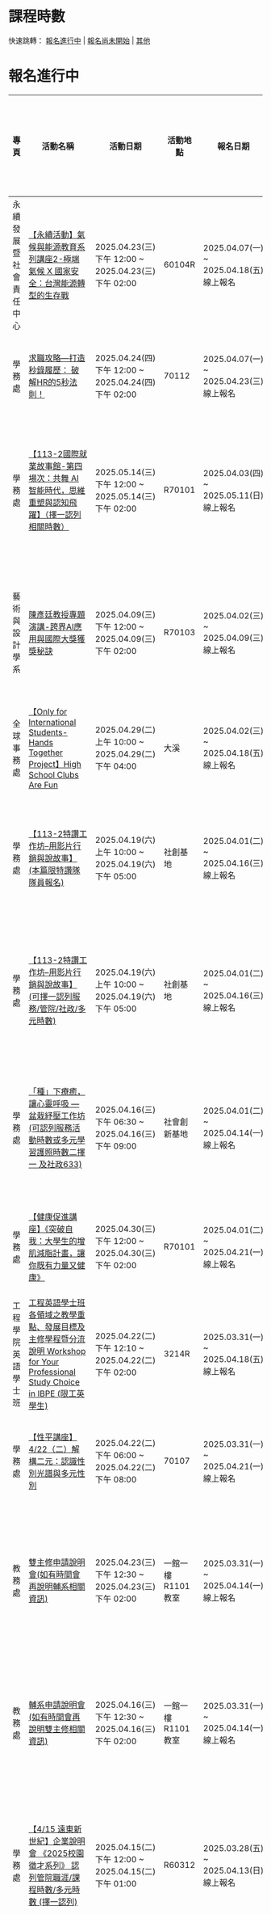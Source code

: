 # 課程時數


快速跳轉： [報名進行中](#報名進行中) | [報名尚未開始](#報名尚未開始) | [其他](#其他)

# 報名進行中

| 專頁 | 活動名稱 | 活動日期 | 活動地點 | 報名日期 | 報名狀態 | 服務學習 | 多元學習護照時數 |
|----|----|----|----|----|----|----|----|
| 永續發展暨社會責任中心 | [【永續活動】氣候與能源教育系列講座2-極端氣候 X 國家安全：台灣能源轉型的生存戰](https://portalx.yzu.edu.tw/PortalSocialVB/FPage/PageActivityDetail.aspx?Menu=Act&ActID=14504) | 2025.04.23(三) 下午 12:00 ~ 2025.04.23(三) 下午 02:00 | 60104R | 2025.04.07(一) ~ 2025.04.18(五) 線上報名 | 已報名人數：3 名額限制：100 候補人數：0 | 2 學務課程(課程時數) Student Affair Course | 無 |
| 學務處 | [求職攻略—打造秒錄履歷： 破解HR的5秒法則！](https://portalx.yzu.edu.tw/PortalSocialVB/FPage/PageActivityDetail.aspx?Menu=Act&ActID=14501) | 2025.04.24(四) 下午 12:00 ~ 2025.04.24(四) 下午 02:00 | 70112 | 2025.04.07(一) ~ 2025.04.23(三) 線上報名 | 已報名人數：4 名額限制：40 | 2 學務課程(課程時數) Student Affair Course | 無 |
| 學務處 | [【113-2國際就業故事館-第四場次：共舞 AI 智能時代，思維重塑與認知飛躍】（擇一認列相關時數）](https://portalx.yzu.edu.tw/PortalSocialVB/FPage/PageActivityDetail.aspx?Menu=Act&ActID=14476) | 2025.05.14(三) 下午 12:00 ~ 2025.05.14(三) 下午 02:00 | R70101 | 2025.04.03(四) ~ 2025.05.11(日) 線上報名 | 已報名人數：36 名額限制：100 候補人數：0 | 2 學務課程(課程時數) Student Affair Course | 2小時 |
| 藝術與設計學系 | [陳彥廷教授專題演講-跨界AI應用與國際大獎獲獎秘訣](https://portalx.yzu.edu.tw/PortalSocialVB/FPage/PageActivityDetail.aspx?Menu=Act&ActID=14475) | 2025.04.09(三) 下午 12:00 ~ 2025.04.09(三) 下午 02:00 | R70103 | 2025.04.02(三) ~ 2025.04.09(三) 線上報名 | 已報名人數：49 名額限制：120 候補人數：0 | 2 學務課程(課程時數) Student Affair Course | 2小時 |
| 全球事務處 | [【Only for International Students-Hands Together Project】High School Clubs Are Fun](https://portalx.yzu.edu.tw/PortalSocialVB/FPage/PageActivityDetail.aspx?Menu=Act&ActID=14470) | 2025.04.29(二) 上午 10:00 ~ 2025.04.29(二) 下午 04:00 | 大溪 | 2025.04.02(三) ~ 2025.04.18(五) 線上報名 | 已報名人數：9 名額限制：10 | 5 學務課程(課程時數) Student Affair Course | 無 |
| 學務處 | [【113-2特讚工作坊–用影片行銷與說故事】(本篇限特讚隊隊員報名)](https://portalx.yzu.edu.tw/PortalSocialVB/FPage/PageActivityDetail.aspx?Menu=Act&ActID=14469) | 2025.04.19(六) 上午 10:00 ~ 2025.04.19(六) 下午 05:00 | 社創基地 | 2025.04.01(二) ~ 2025.04.16(三) 線上報名 | 已報名人數：7 名額限制：50 候補人數：0 | 6 學務課程(課程時數) Student Affair Course | 6小時 |
| 學務處 | [【113-2特讚工作坊–用影片行銷與說故事】(可擇一認列服務/管院/社政/多元時數)](https://portalx.yzu.edu.tw/PortalSocialVB/FPage/PageActivityDetail.aspx?Menu=Act&ActID=14468) | 2025.04.19(六) 上午 10:00 ~ 2025.04.19(六) 下午 05:00 | 社創基地 | 2025.04.01(二) ~ 2025.04.16(三) 線上報名 | 已報名人數：6 名額限制：50 候補人數：0 | 6 學務課程(課程時數) Student Affair Course | 6小時 |
| 學務處 | [「種」下療癒，讓心靈呼吸 — 盆栽紓壓工作坊(可認列服務活動時數或多元學習護照時數二擇一 及社政633)](https://portalx.yzu.edu.tw/PortalSocialVB/FPage/PageActivityDetail.aspx?Menu=Act&ActID=14467) | 2025.04.16(三) 下午 06:30 ~ 2025.04.16(三) 下午 09:00 | 社會創新基地 | 2025.04.01(二) ~ 2025.04.14(一) 線上報名 | 已報名人數：25 名額限制：25 候補人數：0 | 3 大學適應(課程時數) University Adaption | 無 |
| 學務處 | [【健康促進講座】《突破自我：大學生的增肌減脂計畫，讓你既有力量又健康》](https://portalx.yzu.edu.tw/PortalSocialVB/FPage/PageActivityDetail.aspx?Menu=Act&ActID=14462) | 2025.04.30(三) 下午 12:00 ~ 2025.04.30(三) 下午 02:00 | R70101 | 2025.04.01(二) ~ 2025.04.21(一) 線上報名 | 已報名人數：66 名額限制：70 | 2 專業課程(課程時數) Professional Course | 無 |
| 工程學院英語學士班 | [工程英語學士班各領域之教學重點、發展目標及主修學程暨分流說明 Workshop for Your Professional Study Choice in IBPE (限工英學生)](https://portalx.yzu.edu.tw/PortalSocialVB/FPage/PageActivityDetail.aspx?Menu=Act&ActID=14459) | 2025.04.22(二) 下午 12:10 ~ 2025.04.22(二) 下午 02:00 | 3214R | 2025.03.31(一) ~ 2025.04.18(五) 線上報名 | 已報名人數：8 名額限制：50 | 2 專業課程(課程時數) Professional Course | 無 |
| 學務處 | [【性平講座】4/22（二）解構二元：認識性別光譜與多元性別](https://portalx.yzu.edu.tw/PortalSocialVB/FPage/PageActivityDetail.aspx?Menu=Act&ActID=14457) | 2025.04.22(二) 下午 06:00 ~ 2025.04.22(二) 下午 08:00 | 70107 | 2025.03.31(一) ~ 2025.04.21(一) 線上報名 | 已報名人數：64 名額限制：100 | 2 學務課程(課程時數) Student Affair Course | 2小時 |
| 教務處 | [雙主修申請說明會(如有時間會再說明輔系相關資訊)](https://portalx.yzu.edu.tw/PortalSocialVB/FPage/PageActivityDetail.aspx?Menu=Act&ActID=14443) | 2025.04.23(三) 下午 12:30 ~ 2025.04.23(三) 下午 02:00 | 一館一樓R1101教室 | 2025.03.31(一) ~ 2025.04.14(一) 線上報名 | 已報名人數：94 名額限制：60 候補人數：34 | 2 生涯就業(課程時數) Career Planning | 2小時 |
| 教務處 | [輔系申請說明會(如有時間會再說明雙主修相關資訊)](https://portalx.yzu.edu.tw/PortalSocialVB/FPage/PageActivityDetail.aspx?Menu=Act&ActID=14442) | 2025.04.16(三) 下午 12:30 ~ 2025.04.16(三) 下午 02:00 | 一館一樓R1101教室 | 2025.03.31(一) ~ 2025.04.14(一) 線上報名 | 已報名人數：77 名額限制：60 候補人數：17 | 2 生涯就業(課程時數) Career Planning | 2小時 |
| 學務處 | [【4/15 遠東新世紀】企業說明會  《2025校園徵才系列》 認列管院職涯/課程時數/多元時數  (擇一認列)](https://portalx.yzu.edu.tw/PortalSocialVB/FPage/PageActivityDetail.aspx?Menu=Act&ActID=14429) | 2025.04.15(二) 下午 12:00 ~ 2025.04.15(二) 下午 01:00 | R60312 | 2025.03.28(五) ~ 2025.04.13(日) 線上報名 | 已報名人數：171 名額限制：150 候補人數：21 | 1 生涯就業(課程時數) Career Planning | 1小時 |
| 圖書館 | [愛永續：心靈深呼吸 工作坊](https://portalx.yzu.edu.tw/PortalSocialVB/FPage/PageActivityDetail.aspx?Menu=Act&ActID=14428) | 2025.05.07(三) 下午 12:00 ~ 2025.05.07(三) 下午 02:00 | 圖書館活力閱讀區 | 2025.03.28(五) ~ 2025.05.05(一) 線上報名 | 已報名人數：54 名額限制：36 候補人數：18 | 2 通識課程(課程時數) General Course | 無 |
| 電機工程學系 | [台達電子-企業實習說明會(大三以上&碩士班在學學生優先、多元時數/服務學習時數擇一)](https://portalx.yzu.edu.tw/PortalSocialVB/FPage/PageActivityDetail.aspx?Menu=Act&ActID=14427) | 2025.04.16(三) 下午 12:00 ~ 2025.04.16(三) 下午 01:00 | 70206 | 2025.03.28(五) ~ 2025.04.11(五) 線上報名 | 已報名人數：119 名額限制：100 候補人數：19 | 1 生涯就業(課程時數) Career Planning | 2小時 |
| 永續發展暨社會責任中心 | [113-2 USR Lunch Talk Episode01：那些年，寰宇文化領航計畫走過的足跡](https://portalx.yzu.edu.tw/PortalSocialVB/FPage/PageActivityDetail.aspx?Menu=Act&ActID=14421) | 2025.05.14(三) 下午 12:10 ~ 2025.05.14(三) 下午 01:00 | 六館一樓 60105教室 | 2025.03.27(四) ~ 2025.05.11(日) 線上報名 | 已報名人數：100 名額限制：100 候補人數：0 | 1 專業知能(課程時數) Professional Knowledge | 無 |
| 體育室 | [113學年元智大學籃球裁判研習營](https://portalx.yzu.edu.tw/PortalSocialVB/FPage/PageActivityDetail.aspx?Menu=Act&ActID=14382) | 2025.04.19(六) 上午 09:00 ~ 2025.04.19(六) 下午 05:00 | 元智大學體育館及70108教室 | 2025.03.26(三) ~ 2025.04.19(六) 線上報名 | 已報名人數：43 名額限制：70 | 8 專業課程(課程時數) Professional Course | 無 |
| 圖書館 | [永續書旅：專題演講： 「原民書香．希望禮讚」](https://portalx.yzu.edu.tw/PortalSocialVB/FPage/PageActivityDetail.aspx?Menu=Act&ActID=14381) | 2025.04.23(三) 下午 12:00 ~ 2025.04.23(三) 下午 02:00 | 圖書館活力閱讀區 | 2025.03.26(三) ~ 2025.04.23(三) 線上報名 | 已報名人數：57 名額限制：36 候補人數：23 | 2 通識課程(課程時數) General Course | 無 |
| 學務處 | [【113-2國際就業論壇】（可擇一認列多元/服務時數、管院/社政職涯點數）](https://portalx.yzu.edu.tw/PortalSocialVB/FPage/PageActivityDetail.aspx?Menu=Act&ActID=14349) | 2025.04.30(三) 下午 12:00 ~ 2025.04.30(三) 下午 02:00 | 有庠廳 | 2025.03.25(二) ~ 2025.04.24(四) 線上報名 | 已報名人數：231 名額限制：230 候補人數：1 | 2 生涯就業(課程時數) Career Planning | 2小時 |
| 學務處 | [113-2資源教室及輔導義工期中服務學習暨文化參訪(限輔導義工及資源教室學生)](https://portalx.yzu.edu.tw/PortalSocialVB/FPage/PageActivityDetail.aspx?Menu=Act&ActID=14327) | 2025.04.27(日) 上午 08:00 ~ 2025.04.27(日) 下午 05:00 | 老鍋農莊、17里海岸線 | 2025.03.24(一) ~ 2025.04.11(五) 線上報名 | 已報名人數：16 名額限制：26 | 6 生活勵志(課程時數) Life Inspiration | 無 |
| 學務處 | [【提升新鮮人就業力講座(三) -從探索到定位：步入職場的迷惘 × 穩健前行的智慧】（可擇一認列相關時數）](https://portalx.yzu.edu.tw/PortalSocialVB/FPage/PageActivityDetail.aspx?Menu=Act&ActID=14313) | 2025.04.24(四) 下午 12:00 ~ 2025.04.24(四) 下午 02:00 | R70101 | 2025.03.21(五) ~ 2025.04.21(一) 線上報名 | 已報名人數：101 名額限制：100 候補人數：0 | 2 學務課程(課程時數) Student Affair Course | 2小時 |
| 元智大學學生會 | [憲法法庭參訪｜2025 人權推廣計劃](https://portalx.yzu.edu.tw/PortalSocialVB/FPage/PageActivityDetail.aspx?Menu=Act&ActID=14310) | 2025.05.07(三) 下午 12:30 ~ 2025.05.07(三) 下午 06:30 | 司法院憲法法庭 | 2025.04.01(二) ~ 2025.04.25(五) 線上報名 | 已報名人數：12 名額限制：35 | 3 通識課程(課程時數) General Course | 無 |
| 學務處 | [【提升新鮮人就業力講座(二) - 職場溝通不踩雷：開口更有分寸 × 應對更有技巧】（可擇一認列相關時數）](https://portalx.yzu.edu.tw/PortalSocialVB/FPage/PageActivityDetail.aspx?Menu=Act&ActID=14293) | 2025.04.17(四) 下午 12:00 ~ 2025.04.17(四) 下午 02:00 | R70101 | 2025.03.20(四) ~ 2025.04.14(一) 線上報名 | 已報名人數：104 名額限制：100 候補人數：0 | 2 學務課程(課程時數) Student Affair Course | 2小時 |
| 學務處 | [【服務學習及633 9小時】04/15-0520 每週二晚上 --《吉卜力心視界》—從動畫映照內心，探索自我與人際團體](https://portalx.yzu.edu.tw/PortalSocialVB/FPage/PageActivityDetail.aspx?Menu=Act&ActID=14292) | 2025.04.15(二) 下午 07:00 ~ 2025.05.20(二) 下午 09:00 | 8504 | 2025.03.20(四) ~ 2025.04.11(五) 線上報名 | 已報名人數：14 名額限制：9 候補人數：5 | 9 學務課程(課程時數) Student Affair Course | 無 |
| 圖書館 | [Turnitin Originality Check– Student Training (Online, English-Taught Session) /Turnitin原創性比對系統─學生版教育訓練(英文授課)](https://portalx.yzu.edu.tw/PortalSocialVB/FPage/PageActivityDetail.aspx?Menu=Act&ActID=14285) | 2025.04.15(二) 上午 10:00 ~ 2025.04.15(二) 上午 11:00 | 線上TEAMS | 2025.03.19(三) ~ 2025.04.15(二) 線上報名 | 已報名人數：33 名額限制：80 候補人數：0 | 1 通識課程(課程時數) General Course | 無 |
| 永續發展暨社會責任中心 | [【永續活動】2025世界地球日「地球力」 氣候與能源教育系列講座3-能源轉型中的企業社會責任與漂綠風險](https://portalx.yzu.edu.tw/PortalSocialVB/FPage/PageActivityDetail.aspx?Menu=Act&ActID=14216) | 2025.04.16(三) 下午 12:10 ~ 2025.04.16(三) 下午 02:00 | 2008R | 2025.03.11(二) ~ 2025.04.11(五) 線上報名 | 已報名人數：255 名額限制：200 候補人數：55 | 2 學務課程(課程時數) Student Affair Course | 2小時 |
| 學務處 | [【113-2國際就業故事館-第三場次：軟體科技業產品經理 - 台灣與歐洲留學工作機會與挑戰分享】（擇一認列相關時數）](https://portalx.yzu.edu.tw/PortalSocialVB/FPage/PageActivityDetail.aspx?Menu=Act&ActID=14210) | 2025.05.07(三) 下午 12:00 ~ 2025.05.07(三) 下午 02:00 | R70101 | 2025.03.10(一) ~ 2025.05.01(四) 線上報名 | 已報名人數：211 名額限制：100 候補人數：0 | 2 學務課程(課程時數) Student Affair Course | 2小時 |
| 學務處 | [【113-2國際就業故事館-第二場次：人脈佈局x獵頭心法：打造你的職涯優勢】（擇一認列相關時數）](https://portalx.yzu.edu.tw/PortalSocialVB/FPage/PageActivityDetail.aspx?Menu=Act&ActID=14209) | 2025.04.16(三) 下午 12:00 ~ 2025.04.16(三) 下午 02:00 | R70101 | 2025.03.10(一) ~ 2025.04.10(四) 線上報名 | 已報名人數：152 名額限制：100 候補人數：0 | 2 學務課程(課程時數) Student Affair Course | 2小時 |
| 學務處 | [UCAN Assessment and Explanation Workshop,April 21國際生UCAN評量解測說明會4/21](https://portalx.yzu.edu.tw/PortalSocialVB/FPage/PageActivityDetail.aspx?Menu=Act&ActID=14126) | 2025.04.21(一) 下午 01:10 ~ 2025.04.21(一) 下午 03:00 | R60105 | 2025.03.03(一) ~ 2025.04.15(二) 線上報名 | 已報名人數：29 名額限制：100 候補人數：0 | 2 生涯就業(課程時數) Career Planning | 無 |


快速跳轉： [報名進行中](#報名進行中) | [報名尚未開始](#報名尚未開始) | [其他](#其他)

# 報名尚未開始

| 專頁 | 活動名稱 | 活動日期 | 活動地點 | 報名日期 | 報名狀態 | 服務學習 | 多元學習護照時數 |
|----|----|----|----|----|----|----|----|
| 元智大學學生會 | [《認勞不任怨》勞工權益講座](https://portalx.yzu.edu.tw/PortalSocialVB/FPage/PageActivityDetail.aspx?Menu=Act&ActID=14288) | 2025.04.29(二) 下午 06:30 ~ 2025.04.29(二) 下午 08:30 | 70101 | 2025.04.15(二) ~ 2025.04.25(五) 報名尚未開始 | 已報名人數：0 名額限制：100 | 2 通識課程(課程時數) General Course | 無 |


快速跳轉： [報名進行中](#報名進行中) | [報名尚未開始](#報名尚未開始) | [其他](#其他)

# 其他

| 專頁 | 活動名稱 | 活動日期 | 活動地點 | 報名日期 | 報名狀態 | 服務學習 | 多元學習護照時數 |
|----|----|----|----|----|----|----|----|
| 學務處 | [5/1(四)陪你改寫生命劇本，看見心裡的光！──自殺防治工作坊](https://portalx.yzu.edu.tw/PortalSocialVB/FPage/PageActivityDetail.aspx?Menu=Act&ActID=14460) | 2025.05.01(四) 下午 06:00 ~ 2025.05.01(四) 下午 09:00 | 70102 | 2025.04.01(二) ~ 2025.04.27(日) 名額已滿 | 已報名人數：30 名額限制：30 | 3 專業課程(課程時數) Professional Course | 3小時 |
| 學務處 | [1132 駐宿夜談 Night talk in dormitory (限住宿生報名 Registration is limited to dormitory students) 1](https://portalx.yzu.edu.tw/PortalSocialVB/FPage/PageActivityDetail.aspx?Menu=Act&ActID=14378) | 2025.04.23(三) 下午 06:30 ~ 2025.04.23(三) 下午 09:30 | R70102 | 2025.04.02(三) ~ 2025.04.17(四) 名額已滿 | 已報名人數：80 名額限制：80 | 3 大學適應(課程時數) University Adaption | 無 |
| 學務處 | [1132 駐宿夜談 Night talk in dormitory (限住宿生報名 Registration is limited to dormitory students) 2](https://portalx.yzu.edu.tw/PortalSocialVB/FPage/PageActivityDetail.aspx?Menu=Act&ActID=14366) | 2025.05.07(三) 下午 06:30 ~ 2025.05.07(三) 下午 09:30 | R70102 | 2025.04.02(三) ~ 2025.04.18(五) 名額已滿 | 已報名人數：80 名額限制：80 | 3 大學適應(課程時數) University Adaption | 無 |
| 國際書院 | [「心鮮人經營學」班級輔導活動：財商不二一-淺談基礎理財概念](https://portalx.yzu.edu.tw/PortalSocialVB/FPage/PageActivityDetail.aspx?Menu=Act&ActID=14272) | 2025.04.17(四) 下午 06:30 ~ 2025.04.17(四) 下午 08:30 | 70112 | 2025.03.18(二) ~ 2025.04.15(二) 名額已滿 | 已報名人數：50 名額限制：50 | 2 大學適應(課程時數) University Adaption | 無 |
| 機械工程學系 | [職涯路上，轉彎前行](https://portalx.yzu.edu.tw/PortalSocialVB/FPage/PageActivityDetail.aspx?Menu=Act&ActID=14244) | 2025.04.16(三) 下午 12:10 ~ 2025.04.16(三) 下午 02:00 | 3208R | 2025.03.13(四) ~ 2025.04.11(五) 名額已滿 | 已報名人數：120 名額限制：120 | 2 學務課程(課程時數) Student Affair Course | 2小時 |
| 元智大學學生會 | [當人權遇到數位時代，開放會不會是一個解方？｜數位人權講座](https://portalx.yzu.edu.tw/PortalSocialVB/FPage/PageActivityDetail.aspx?Menu=Act&ActID=14218) | 2025.04.23(三) 下午 06:30 ~ 2025.04.23(三) 下午 08:30 | R70101 | 2025.03.11(二) ~ 2025.04.11(五) 名額已滿 | 已報名人數：85 名額限制：85 | 2 專業知能(課程時數) Professional Knowledge | 無 |


快速跳轉： [報名進行中](#報名進行中) | [報名尚未開始](#報名尚未開始) | [其他](#其他)
